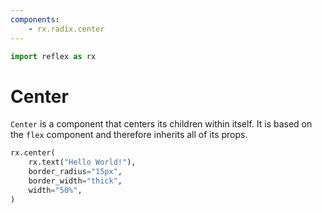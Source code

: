 ```yaml
---
components:
    - rx.radix.center
---
```


```python exec
import reflex as rx
```

# Center

`Center` is a component that centers its children within itself. It is based on the `flex` component and therefore inherits all of its props.

```python demo
rx.center(
    rx.text("Hello World!"),
    border_radius="15px",
    border_width="thick",
    width="50%",
)
```
